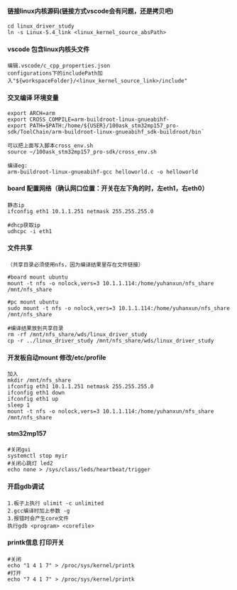 #### 链接linux内核源码(链接方式vscode会有问题，还是拷贝吧)
    cd linux_driver_study  
    ln -s Linux-5.4_link <linux_kernel_source_absPath>

#### vscode 包含linux内核头文件
    编辑.vscode/c_cpp_properties.json  
    configurations下的includePath加入"${workspaceFolder}/<linux_kernel_source_link>/include"

#### 交叉编译 环境变量
    export ARCH=arm
    export CROSS_COMPILE=arm-buildroot-linux-gnueabihf-
    export PATH=$PATH:/home/${USER}/100ask_stm32mp157_pro-sdk/ToolChain/arm-buildroot-linux-gnueabihf_sdk-buildroot/bin`
    
    可以把上面写入脚本cross_env.sh  
    source ~/100ask_stm32mp157_pro-sdk/cross_env.sh

    编译eg:  
    arm-buildroot-linux-gnueabihf-gcc helloworld.c -o helloworld



#### board 配置网络（确认网口位置：开关在左下角的时，左eth1，右eth0）
    静态ip
    ifconfig eth1 10.1.1.251 netmask 255.255.255.0

    #dhcp获取ip
    udhcpc -i eth1


#### 文件共享

    （共享目录必须使用nfs，因为编译结果里存在文件链接）
    
    #board mount ubuntu
    mount -t nfs -o nolock,vers=3 10.1.1.114:/home/yuhanxun/nfs_share /mnt/nfs_share

    #pc mount ubuntu
    sudo mount -t nfs -o nolock,vers=3 10.1.1.114:/home/yuhanxun/nfs_share /mnt/nfs_share

    #编译结果放到共享目录
    rm -rf /mnt/nfs_share/wds/linux_driver_study
    cp -r ../linux_driver_study /mnt/nfs_share/wds/linux_driver_study

#### 开发板自动mount 修改/etc/profile
```
加入
mkdir /mnt/nfs_share
ifconfig eth1 10.1.1.251 netmask 255.255.255.0
ifconfig eth1 down
ifconfig eth1 up
sleep 1
mount -t nfs -o nolock,vers=3 10.1.1.114:/home/yuhanxun/nfs_share /mnt/nfs_share
```


#### stm32mp157 
    #关闭gui
    systemctl stop myir
    #关闭心跳灯 led2
    echo none > /sys/class/leds/heartbeat/trigger


#### 开启gdb调试
    1.板子上执行 ulimit -c unlimited
    2.gcc编译时加上参数 -g
    3.报错时会产生core文件
    执行gdb <program> <corefile>

#### printk信息 打印开关
    #关闭
    echo "1 4 1 7" > /proc/sys/kernel/printk
    #打开
    echo "7 4 1 7" > /proc/sys/kernel/printk
